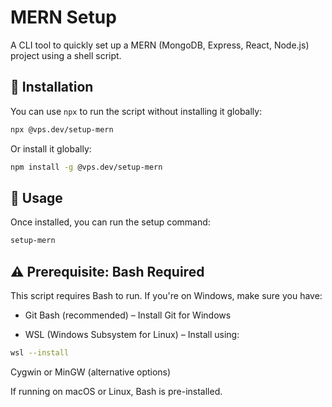 # MERN Setup

A CLI tool to quickly set up a MERN (MongoDB, Express, React, Node.js) project using a shell script.

## 📌 Installation

You can use `npx` to run the script without installing it globally:

```sh
npx @vps.dev/setup-mern
```

Or install it globally:

```sh
npm install -g @vps.dev/setup-mern
```

## 🚀 Usage

Once installed, you can run the setup command:

```sh
setup-mern
```

## ⚠️ Prerequisite: Bash Required

This script requires Bash to run. If you're on Windows, make sure you have:

- Git Bash (recommended) – Install Git for Windows

- WSL (Windows Subsystem for Linux) – Install using:

```bash
wsl --install
```

Cygwin or MinGW (alternative options)

If running on macOS or Linux, Bash is pre-installed.
